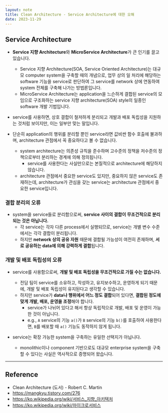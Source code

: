 ```yaml
---
layout: note
title: Clean Architecture - Service Architecture에 대한 오해
date: 2023-11-29
---
```





## Service Architecture

- **Service 지향 Architecture**와 **MicroService Architecture**가 큰 인기를 끌고 있습니다.
    - Service 지향 Architecture(SOA, Service Oriented Architecture)는 대규모 computer system을 구축할 때의 개념으로, 업무 상의 일 처리에 해당하는 software 기능을 service로 판단하여 그 service를 network 상에 연동하여 system 전체를 구축해 나가는 방법론입니다.
    - MicroService Architecture는 application을 느슨하게 결합된 service의 모임으로 구조화하는 service 지향 architecture(SOA) style의 일종인 software 개발 기법입니다.

- service를 사용하면, 상호 결합이 철저하게 분리되고 개발과 배포 독립성을 지원하는 것처럼 보이지만, 이는 일부만 맞는 말입니다.
- 단순히 application의 행위를 분리할 뿐인 service라면 값비싼 함수 호출에 불과하며, architecture 관점에서 꼭 중요하다고 볼 수 없습니다.
    - system architecture는 의존성 규칙을 준수하며 고수준의 정책을 저수준의 정책으로부터 분리하는 경계에 의해 정의됩니다.
        - service를 사용한다는 사실만으로는 본질적으로 architecture에 해당하지 않습니다.
    - architecture 관점에서 중요한 service도 있지만, 중요하지 않은 service도 존재하는데, architecture가 관심을 갖는 service는 architecture 관점에서 중요한 service입니다.


### 결합 분리의 오류

- system을 service들로 분리함으로써, **service 사이의 결합이 무조건적으로 분리되는 것은 아닙니다.**
    - 각 service는 각자 다른 process에서 실행되므로, service는 개별 변수 수준에서는 각각 결합이 분리됩니다.
    - 하지만 **network 상의 공유 자원** 때문에 결합될 가능성이 여전히 존재하며, **서로 공유하는 data에 의해 강력하게 결합**됩니다.


### 개발 및 배포 독립성의 오류

- service를 사용함으로써, **개발 및 배포 독립성을 무조건적으로 가질 수는 없습니다.**
    - 전담 팀이 service를 소유하고, 작성하고, 유지보수하고, 운영하게 되기 때문에, 개발 및 배포 독립성이 유지된다고 생각할 수 있습니다.
    - 하지만 service가 **data나 행위에서 어느 정도 결합**되어 있다면, **결합된 정도에 맞게 개발, 배포, 운영을 조정**해야 합니다.
        - service가 나뉘어 있다고 해서 항상 독립적으로 개발, 배포 및 운영이 가능한 것이 아닙니다.
        - e.g., `A` service의 기능 `a()`가 `B` service의 기능 `b()`를 호출하여 사용한다면, `B`를 배포할 때 `a()` 기능도 동작하지 않게 됩니다.

- service는 확장 가능한 system을 구축하는 유일한 선택지가 아닙니다.
    - monolithic이나 component 기반으로도 대규모 enterprise system을 구축할 수 있다는 사실은 역사적으로 증명되어 왔습니다.




---




## Reference

- Clean Architecture (도서) - Robert C. Martin
- <https://mangkyu.tistory.com/276>
- <https://ko.wikipedia.org/wiki/서비스_지향_아키텍처>
- <https://ko.wikipedia.org/wiki/마이크로서비스>

